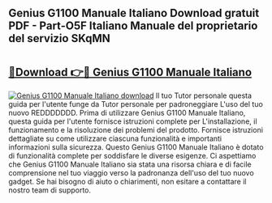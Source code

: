 ## Genius G1100 Manuale Italiano Download gratuit PDF - Part-O5F Italiano Manuale del proprietario del servizio SKqMN

# <h2><a href="http://dfb0k40.blite.top/?on=Genius+G1100+Manuale+Italiano">🔗Download 👉🔴 Genius G1100 Manuale Italiano</a></h2>

[![Genius G1100 Manuale Italiano download](https://i.imgur.com/lujVjoI.png)](http://dfb0k40.blite.top/?on=Genius+G1100+Manuale+Italiano)
Il tuo Tutor personale questa guida per l'utente funge da Tutor personale per padroneggiare L'uso del tuo nuovo REDDDDDDD. Prima di utilizzare Genius G1100 Manuale Italiano, questa guida per l'utente fornisce istruzioni complete per L'installazione, il funzionamento e la risoluzione dei problemi del prodotto. Fornisce istruzioni dettagliate su come utilizzare ciascuna funzionalità e importanti informazioni sulla sicurezza. Questo Genius G1100 Manuale Italiano è dotato di funzionalità complete per soddisfare le diverse esigenze. Ci aspettiamo che Genius G1100 Manuale Italiano sia stata una risorsa chiara e di facile comprensione nel tuo viaggio verso la padronanza dell'uso del tuo nuovo gadget. Se hai bisogno di aiuto o chiarimenti, non esitare a contattare il nostro team di supporto.
